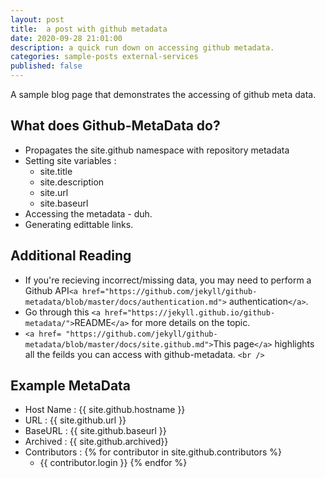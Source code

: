 ```yaml
---
layout: post
title:  a post with github metadata
date: 2020-09-28 21:01:00
description: a quick run down on accessing github metadata.
categories: sample-posts external-services
published: false
---
```

A sample blog page that demonstrates the accessing of github meta data.

## What does Github-MetaData do?

* Propagates the site.github namespace with repository metadata
* Setting site variables :
  * site.title
  * site.description
  * site.url
  * site.baseurl
* Accessing the metadata - duh.
* Generating edittable links.

## Additional Reading

* If you're recieving incorrect/missing data, you may need to perform a Github API`<a href="https://github.com/jekyll/github-metadata/blob/master/docs/authentication.md">` authentication`</a>`.
* Go through this `<a href="https://jekyll.github.io/github-metadata/">`README`</a>` for more details on the topic.
* `<a href= "https://github.com/jekyll/github-metadata/blob/master/docs/site.github.md">`This page`</a>` highlights all the feilds you can access with github-metadata.
  `<br />`

## Example MetaData

* Host Name : {{ site.github.hostname }}
* URL : {{ site.github.url }}
* BaseURL : {{ site.github.baseurl }}
* Archived : {{ site.github.archived}}
* Contributors :
  {% for contributor in site.github.contributors %}
  * {{ contributor.login }}
    {% endfor %}
